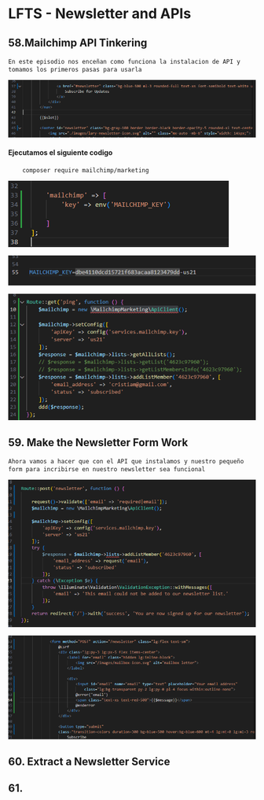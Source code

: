 # LFTS - Newsletter and APIs

## 58.Mailchimp API Tinkering
    En este episodio nos enceñan como funciona la instalacion de API y tomamos los primeros pasas para usarla

![Visual Studio Code](./images/layout%2058.PNG "Modificacion de la vista de los comentarios")

#### Ejecutamos el siguiente codigo
```
    composer require mailchimp/marketing
```

![Visual Studio Code](./images/services%2058.PNG "Modificacion de el archivo de services")

![Visual Studio Code](./images/env%2058.PNG "Modificacion de el archivo de ambiente(.env)")

![Visual Studio Code](./images/web%2058.PNG "Modificacion del archivo de rutas para las pruebas de chimp")




## 59. Make the Newsletter Form Work
    Ahora vamos a hacer que con el API que instalamos y nuestro pequeño form para incribirse en nuestro newsletter sea funcional

![Visual Studio Code](./images/web%2059.PNG "Modificacion del archivo de rutas")

![Visual Studio Code](./images/layout%2059.PNG "Modificacion ee la vista de la estructura principal")  






## 60. Extract a Newsletter Service

## 61.